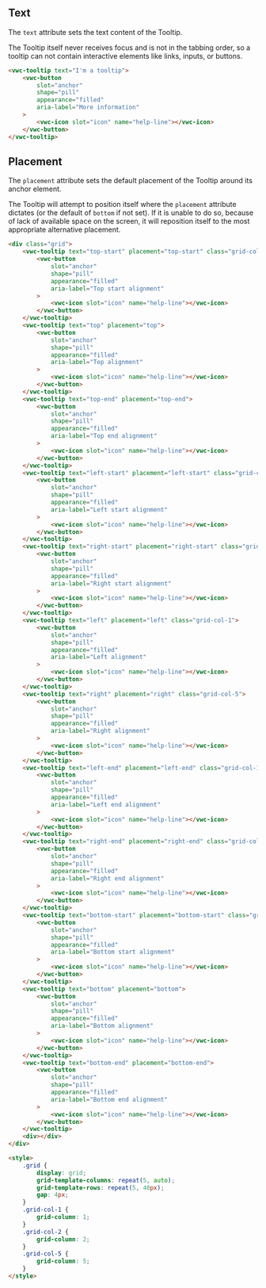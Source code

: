 ## Text

The `text` attribute sets the text content of the Tooltip.

<vwc-note connotation="information">
	<vwc-icon slot="icon" name="info-line" label="Note:"></vwc-icon>
	<p>The Tooltip itself never receives focus and is not in the tabbing order, so a tooltip can not contain interactive elements like links, inputs, or buttons.</p>
</vwc-note>

```html preview center 150px
<vwc-tooltip text="I'm a tooltip">
	<vwc-button
		slot="anchor"
		shape="pill"
		appearance="filled"
		aria-label="More information"
	>
		<vwc-icon slot="icon" name="help-line"></vwc-icon>
	</vwc-button>
</vwc-tooltip>
```

## Placement

The `placement` attribute sets the default placement of the Tooltip around its anchor element.

<vwc-note connotation="information">
	<vwc-icon slot="icon" name="info-line" label="Note:"></vwc-icon>
	<p>The Tooltip will attempt to position itself where the <code>placement</code> attribute dictates (or the default of <code>bottom</code> if not set). If it is unable to do so, because of lack of available space on the screen, it will reposition itself to the most appropriate alternative placement.</p>
</vwc-note>

```html preview center 400px
<div class="grid">
	<vwc-tooltip text="top-start" placement="top-start" class="grid-col-2">
		<vwc-button
			slot="anchor"
			shape="pill"
			appearance="filled"
			aria-label="Top start alignment"
		>
			<vwc-icon slot="icon" name="help-line"></vwc-icon>
		</vwc-button>
	</vwc-tooltip>
	<vwc-tooltip text="top" placement="top">
		<vwc-button
			slot="anchor"
			shape="pill"
			appearance="filled"
			aria-label="Top alignment"
		>
			<vwc-icon slot="icon" name="help-line"></vwc-icon>
		</vwc-button>
	</vwc-tooltip>
	<vwc-tooltip text="top-end" placement="top-end">
		<vwc-button
			slot="anchor"
			shape="pill"
			appearance="filled"
			aria-label="Top end alignment"
		>
			<vwc-icon slot="icon" name="help-line"></vwc-icon>
		</vwc-button>
	</vwc-tooltip>
	<vwc-tooltip text="left-start" placement="left-start" class="grid-col-1">
		<vwc-button
			slot="anchor"
			shape="pill"
			appearance="filled"
			aria-label="Left start alignment"
		>
			<vwc-icon slot="icon" name="help-line"></vwc-icon>
		</vwc-button>
	</vwc-tooltip>
	<vwc-tooltip text="right-start" placement="right-start" class="grid-col-5">
		<vwc-button
			slot="anchor"
			shape="pill"
			appearance="filled"
			aria-label="Right start alignment"
		>
			<vwc-icon slot="icon" name="help-line"></vwc-icon>
		</vwc-button>
	</vwc-tooltip>
	<vwc-tooltip text="left" placement="left" class="grid-col-1">
		<vwc-button
			slot="anchor"
			shape="pill"
			appearance="filled"
			aria-label="Left alignment"
		>
			<vwc-icon slot="icon" name="help-line"></vwc-icon>
		</vwc-button>
	</vwc-tooltip>
	<vwc-tooltip text="right" placement="right" class="grid-col-5">
		<vwc-button
			slot="anchor"
			shape="pill"
			appearance="filled"
			aria-label="Right alignment"
		>
			<vwc-icon slot="icon" name="help-line"></vwc-icon>
		</vwc-button>
	</vwc-tooltip>
	<vwc-tooltip text="left-end" placement="left-end" class="grid-col-1">
		<vwc-button
			slot="anchor"
			shape="pill"
			appearance="filled"
			aria-label="Left end alignment"
		>
			<vwc-icon slot="icon" name="help-line"></vwc-icon>
		</vwc-button>
	</vwc-tooltip>
	<vwc-tooltip text="right-end" placement="right-end" class="grid-col-5">
		<vwc-button
			slot="anchor"
			shape="pill"
			appearance="filled"
			aria-label="Right end alignment"
		>
			<vwc-icon slot="icon" name="help-line"></vwc-icon>
		</vwc-button>
	</vwc-tooltip>
	<vwc-tooltip text="bottom-start" placement="bottom-start" class="grid-col-2">
		<vwc-button
			slot="anchor"
			shape="pill"
			appearance="filled"
			aria-label="Bottom start alignment"
		>
			<vwc-icon slot="icon" name="help-line"></vwc-icon>
		</vwc-button>
	</vwc-tooltip>
	<vwc-tooltip text="bottom" placement="bottom">
		<vwc-button
			slot="anchor"
			shape="pill"
			appearance="filled"
			aria-label="Bottom alignment"
		>
			<vwc-icon slot="icon" name="help-line"></vwc-icon>
		</vwc-button>
	</vwc-tooltip>
	<vwc-tooltip text="bottom-end" placement="bottom-end">
		<vwc-button
			slot="anchor"
			shape="pill"
			appearance="filled"
			aria-label="Bottom end alignment"
		>
			<vwc-icon slot="icon" name="help-line"></vwc-icon>
		</vwc-button>
	</vwc-tooltip>
	<div></div>
</div>

<style>
	.grid {
		display: grid;
		grid-template-columns: repeat(5, auto);
		grid-template-rows: repeat(5, 40px);
		gap: 4px;
	}
	.grid-col-1 {
		grid-column: 1;
	}
	.grid-col-2 {
		grid-column: 2;
	}
	.grid-col-5 {
		grid-column: 5;
	}
</style>
```

